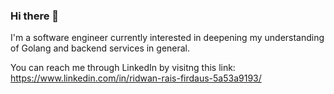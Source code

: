 ### Hi there 👋

I'm a software engineer currently interested in deepening my understanding of Golang and backend services in general.

You can reach me through LinkedIn by visitng this link: https://www.linkedin.com/in/ridwan-rais-firdaus-5a53a9193/

<!--
**ridwanrais/ridwanrais** is a ✨ _special_ ✨ repository because its `README.md` (this file) appears on your GitHub profile.

Here are some ideas to get you started:

- 🔭 I’m currently working on ...
- 🌱 I’m currently learning ...
- 👯 I’m looking to collaborate on ...
- 🤔 I’m looking for help with ...
- 💬 Ask me about ...
- 📫 How to reach me: ...
- 😄 Pronouns: ...
- ⚡ Fun fact: ...
-->
